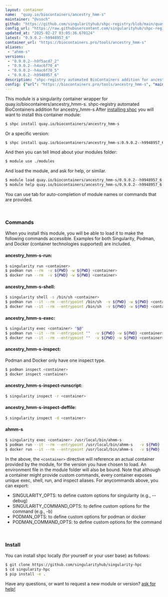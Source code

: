 ```yaml
---
layout: container
name:  "quay.io/biocontainers/ancestry_hmm-s"
maintainer: "@vsoch"
github: "https://github.com/singularityhub/shpc-registry/blob/main/quay.io/biocontainers/ancestry_hmm-s/container.yaml"
config_url: "https://raw.githubusercontent.com/singularityhub/shpc-registry/main/quay.io/biocontainers/ancestry_hmm-s/container.yaml"
updated_at: "2025-02-27 03:05:36.670124"
latest: "0.9.0.2--h9948957_6"
container_url: "https://biocontainers.pro/tools/ancestry_hmm-s"
aliases:
 - "ahmm-s"
versions:
 - "0.9.0.2--h9f5acd7_2"
 - "0.9.0.2--h4ac6f70_4"
 - "0.9.0.2--h4ac6f70_5"
 - "0.9.0.2--h9948957_6"
description: "shpc-registry automated BioContainers addition for ancestry_hmm-s"
config: {"url": "https://biocontainers.pro/tools/ancestry_hmm-s", "maintainer": "@vsoch", "description": "shpc-registry automated BioContainers addition for ancestry_hmm-s", "latest": {"0.9.0.2--h9948957_6": "sha256:23a3898df2586f7f2b47ea014a9d0658e29bc7427c4250d73dd6dabbad8455a8"}, "tags": {"0.9.0.2--h9f5acd7_2": "sha256:45389bb27d51b1db2b38ebc2f39cc8cc0f40b6e3c0e40aeace2b199fa0ef4d18", "0.9.0.2--h4ac6f70_4": "sha256:80b8b5a56b3a3400d1c53df8b517d8a56fbe1f1f41f0c2e4ffe82d38ca41a879", "0.9.0.2--h4ac6f70_5": "sha256:42287b7e0aa78a58f612ec980f5b145f1e291ae2a5cfe9cd39c9ca0497c23704", "0.9.0.2--h9948957_6": "sha256:23a3898df2586f7f2b47ea014a9d0658e29bc7427c4250d73dd6dabbad8455a8"}, "docker": "quay.io/biocontainers/ancestry_hmm-s", "aliases": {"ahmm-s": "/usr/local/bin/ahmm-s"}}
---
```


This module is a singularity container wrapper for quay.io/biocontainers/ancestry_hmm-s.
shpc-registry automated BioContainers addition for ancestry_hmm-s
After [installing shpc](#install) you will want to install this container module:


```bash
$ shpc install quay.io/biocontainers/ancestry_hmm-s
```

Or a specific version:

```bash
$ shpc install quay.io/biocontainers/ancestry_hmm-s:0.9.0.2--h9948957_6
```

And then you can tell lmod about your modules folder:

```bash
$ module use ./modules
```

And load the module, and ask for help, or similar.

```bash
$ module load quay.io/biocontainers/ancestry_hmm-s/0.9.0.2--h9948957_6
$ module help quay.io/biocontainers/ancestry_hmm-s/0.9.0.2--h9948957_6
```

You can use tab for auto-completion of module names or commands that are provided.

<br>

### Commands

When you install this module, you will be able to load it to make the following commands accessible.
Examples for both Singularity, Podman, and Docker (container technologies supported) are included.

#### ancestry_hmm-s-run:

```bash
$ singularity run <container>
$ podman run --rm  -v ${PWD} -w ${PWD} <container>
$ docker run --rm  -v ${PWD} -w ${PWD} <container>
```

#### ancestry_hmm-s-shell:

```bash
$ singularity shell -s /bin/sh <container>
$ podman run --it --rm --entrypoint /bin/sh  -v ${PWD} -w ${PWD} <container>
$ docker run --it --rm --entrypoint /bin/sh  -v ${PWD} -w ${PWD} <container>
```

#### ancestry_hmm-s-exec:

```bash
$ singularity exec <container> "$@"
$ podman run --it --rm --entrypoint ""  -v ${PWD} -w ${PWD} <container> "$@"
$ docker run --it --rm --entrypoint ""  -v ${PWD} -w ${PWD} <container> "$@"
```

#### ancestry_hmm-s-inspect:

Podman and Docker only have one inspect type.

```bash
$ podman inspect <container>
$ docker inspect <container>
```

#### ancestry_hmm-s-inspect-runscript:

```bash
$ singularity inspect -r <container>
```

#### ancestry_hmm-s-inspect-deffile:

```bash
$ singularity inspect -d <container>
```


#### ahmm-s

```bash
$ singularity exec <container> /usr/local/bin/ahmm-s
$ podman run --it --rm --entrypoint /usr/local/bin/ahmm-s   -v ${PWD} -w ${PWD} <container> -c " $@"
$ docker run --it --rm --entrypoint /usr/local/bin/ahmm-s   -v ${PWD} -w ${PWD} <container> -c " $@"
```



In the above, the `<container>` directive will reference an actual container provided
by the module, for the version you have chosen to load. An environment file in the
module folder will also be bound. Note that although a container
might provide custom commands, every container exposes unique exec, shell, run, and
inspect aliases. For anycommands above, you can export:

 - SINGULARITY_OPTS: to define custom options for singularity (e.g., --debug)
 - SINGULARITY_COMMAND_OPTS: to define custom options for the command (e.g., -b)
 - PODMAN_OPTS: to define custom options for podman or docker
 - PODMAN_COMMAND_OPTS: to define custom options for the command

<br>

### Install

You can install shpc locally (for yourself or your user base) as follows:

```bash
$ git clone https://github.com/singularityhub/singularity-hpc
$ cd singularity-hpc
$ pip install -e .
```

Have any questions, or want to request a new module or version? [ask for help!](https://github.com/singularityhub/singularity-hpc/issues)